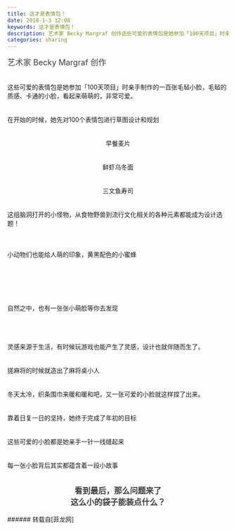 ```yaml
---
title: 这才是表情包！
date: 2018-1-3 12:08
keywords: 这才是表情包！
description: 艺术家 Becky Margraf 创作这些可爱的表情包是她参加「100天项目」时亲手制作的一百张毛毡小脸，毛毡的质感、卡通的小脸，看起来萌萌的，非常可爱。在开始的时候，她先对100个表情包进行草图设计和规划早餐麦片鲜虾乌冬面三文鱼寿司这组脑洞打开的小怪物，从食物野兽到流行文化相关的各种元素都能成为设计选题！小动物们也能给人萌的印象，黄黑配色的小蜜蜂自然之中，也有一张张小萌脸等你去发现灵感来源于生活，有时候玩游戏也能产生了灵感，设计也就伴随而生了。搓麻将的时候就造出了麻将桌小人冬天太冷，织条围巾来暖和暖和吧，又一张可爱的小脸就这样捏了出来。靠着日复一日的坚持，她终于完成了年初的目标这些可爱的小脸都是她亲手一针一线缝起来每一张小脸背后其实都蕴含着一段小故事 看到最后，那么问题来了  这么小的袋子能装点什么？
categories: sharing
---
```

<td class="t_f" id="postmessage_1071875">

<div align="left"><font style="color:rgb(62, 62, 62)"><font face="-apple-system-font, &amp;quot"><font style="font-size:18px">艺术家 Becky Margraf 创作</font></font></font></div><br/>
<div align="left"><img alt="" border="0" class="zoom" data-cf-modified-7db608ae4ab98b1dda09e827-="" file="http://mmbiz.qpic.cn/mmbiz_png/YDtC4YSYkUEYFrL5iapGkEu7pyGgvpJBUicmhBam7WLQGQVeboy5ZMC5Jn56YibmW4g7N43Ly8lBicuvOozXX4E8uA/" id="aimg_gv3xI" lazyloadthumb="1" onclick="" onmouseover="" src="http://mmbiz.qpic.cn/mmbiz_png/YDtC4YSYkUEYFrL5iapGkEu7pyGgvpJBUicmhBam7WLQGQVeboy5ZMC5Jn56YibmW4g7N43Ly8lBicuvOozXX4E8uA/"/></div><br/>
<div align="left">这些可爱的表情包是她参加「100天项目」时亲手制作的一百张毛毡小脸，毛毡的质感、卡通的小脸，看起来萌萌的，非常可爱。</div><br/>
<div align="left"><img alt="" border="0" class="zoom" data-cf-modified-7db608ae4ab98b1dda09e827-="" file="http://mmbiz.qpic.cn/mmbiz_jpg/YDtC4YSYkUEYFrL5iapGkEu7pyGgvpJBUkIezNKgWMtWUnz28n6CF5zibjChkSzsphMSnlicYM0qphndk12MZyulw/" id="aimg_U0yhJ" lazyloadthumb="1" onclick="" onmouseover="" src="http://mmbiz.qpic.cn/mmbiz_jpg/YDtC4YSYkUEYFrL5iapGkEu7pyGgvpJBUkIezNKgWMtWUnz28n6CF5zibjChkSzsphMSnlicYM0qphndk12MZyulw/"/></div><div align="left"><img alt="" border="0" class="zoom" data-cf-modified-7db608ae4ab98b1dda09e827-="" file="http://mmbiz.qpic.cn/mmbiz_jpg/YDtC4YSYkUEYFrL5iapGkEu7pyGgvpJBU0BOqaSrbcib3h55KLianGAPbmzImicVNQ79OnQL60flNnibsicSJIMZTZsQ/" id="aimg_J118a" lazyloadthumb="1" onclick="" onmouseover="" src="http://mmbiz.qpic.cn/mmbiz_jpg/YDtC4YSYkUEYFrL5iapGkEu7pyGgvpJBU0BOqaSrbcib3h55KLianGAPbmzImicVNQ79OnQL60flNnibsicSJIMZTZsQ/"/></div><br/>
<div align="left">在开始的时候，她先对100个表情包进行草图设计和规划</div><br/>
<div align="left"><img alt="" border="0" class="zoom" data-cf-modified-7db608ae4ab98b1dda09e827-="" file="http://mmbiz.qpic.cn/mmbiz_jpg/YDtC4YSYkUEYFrL5iapGkEu7pyGgvpJBU6xVwic5FqDYzAq7wulTqicVTK39hUdQbic8SP71kmdqduxiaL4BO4BeBPw/" id="aimg_ubzbY" lazyloadthumb="1" onclick="" onmouseover="" src="http://mmbiz.qpic.cn/mmbiz_jpg/YDtC4YSYkUEYFrL5iapGkEu7pyGgvpJBU6xVwic5FqDYzAq7wulTqicVTK39hUdQbic8SP71kmdqduxiaL4BO4BeBPw/"/></div><br/>
<div align="center">早餐麦片</div><br/>
<div align="left"><img alt="" border="0" class="zoom" data-cf-modified-7db608ae4ab98b1dda09e827-="" file="http://mmbiz.qpic.cn/mmbiz_jpg/YDtC4YSYkUEYFrL5iapGkEu7pyGgvpJBUCeFEAlC94bxiaibZQTpIaX7HtOX13td5C0K0ricUeAR3ibwice5icG2JF8KA/" id="aimg_PA59b" lazyloadthumb="1" onclick="" onmouseover="" src="http://mmbiz.qpic.cn/mmbiz_jpg/YDtC4YSYkUEYFrL5iapGkEu7pyGgvpJBUCeFEAlC94bxiaibZQTpIaX7HtOX13td5C0K0ricUeAR3ibwice5icG2JF8KA/"/></div><br/>
<div align="center">鲜虾乌冬面</div><br/>
<div align="left"><img alt="" border="0" class="zoom" data-cf-modified-7db608ae4ab98b1dda09e827-="" file="http://mmbiz.qpic.cn/mmbiz_jpg/YDtC4YSYkUEYFrL5iapGkEu7pyGgvpJBUmWvTKkXUmicibVtCCCcicXkrFuFHHteCVcSevzia0azMWvN77ENoNGcJXw/" id="aimg_XY6hc" lazyloadthumb="1" onclick="" onmouseover="" src="http://mmbiz.qpic.cn/mmbiz_jpg/YDtC4YSYkUEYFrL5iapGkEu7pyGgvpJBUmWvTKkXUmicibVtCCCcicXkrFuFHHteCVcSevzia0azMWvN77ENoNGcJXw/"/></div><br/>
<div align="center">三文鱼寿司</div><br/>
<div align="left"><img alt="" border="0" class="zoom" data-cf-modified-7db608ae4ab98b1dda09e827-="" file="http://mmbiz.qpic.cn/mmbiz_jpg/YDtC4YSYkUEYFrL5iapGkEu7pyGgvpJBUZY5ibXWmicWdibGx1wY7UicKibI2r2AEP13M00ydVIgvpxRLhPDy3xOEicKA/" id="aimg_Evo1r" lazyloadthumb="1" onclick="" onmouseover="" src="http://mmbiz.qpic.cn/mmbiz_jpg/YDtC4YSYkUEYFrL5iapGkEu7pyGgvpJBUZY5ibXWmicWdibGx1wY7UicKibI2r2AEP13M00ydVIgvpxRLhPDy3xOEicKA/"/></div><br/>
<div align="left">这组脑洞打开的小怪物，从食物野兽到流行文化相关的各种元素都能成为设计选题！</div><br/>
<div align="left"><img alt="" border="0" class="zoom" data-cf-modified-7db608ae4ab98b1dda09e827-="" file="http://mmbiz.qpic.cn/mmbiz_jpg/YDtC4YSYkUEYFrL5iapGkEu7pyGgvpJBUvyr9fLdrOWRHkYLyibhmoEN18AuEbN1GCKjMEEe7biaII97T4a1gOBicQ/" id="aimg_KjB69" lazyloadthumb="1" onclick="" onmouseover="" src="http://mmbiz.qpic.cn/mmbiz_jpg/YDtC4YSYkUEYFrL5iapGkEu7pyGgvpJBUvyr9fLdrOWRHkYLyibhmoEN18AuEbN1GCKjMEEe7biaII97T4a1gOBicQ/"/></div><br/>
<div align="left"><img alt="" border="0" class="zoom" data-cf-modified-7db608ae4ab98b1dda09e827-="" file="http://mmbiz.qpic.cn/mmbiz_jpg/YDtC4YSYkUEYFrL5iapGkEu7pyGgvpJBU9ic7DiasL6mqUr0ibtA0ybNxUnHiafictvnGRicM5ARbXGP5k86K5Urtz9rw/" id="aimg_mlZtt" lazyloadthumb="1" onclick="" onmouseover="" src="http://mmbiz.qpic.cn/mmbiz_jpg/YDtC4YSYkUEYFrL5iapGkEu7pyGgvpJBU9ic7DiasL6mqUr0ibtA0ybNxUnHiafictvnGRicM5ARbXGP5k86K5Urtz9rw/"/></div><br/>
<div align="left">小动物们也能给人萌的印象，黄黑配色的小蜜蜂</div><br/>
<div align="left"><img alt="" border="0" class="zoom" data-cf-modified-7db608ae4ab98b1dda09e827-="" file="http://mmbiz.qpic.cn/mmbiz_jpg/YDtC4YSYkUEYFrL5iapGkEu7pyGgvpJBUdeMOzsCMibumKhvzhVktIW55qUX3Mr7cKWhWS04pnicsmYJ3jqYvmDdQ/" id="aimg_OWpq2" lazyloadthumb="1" onclick="" onmouseover="" src="http://mmbiz.qpic.cn/mmbiz_jpg/YDtC4YSYkUEYFrL5iapGkEu7pyGgvpJBUdeMOzsCMibumKhvzhVktIW55qUX3Mr7cKWhWS04pnicsmYJ3jqYvmDdQ/"/></div><br/>
<div align="left"><img alt="" border="0" class="zoom" data-cf-modified-7db608ae4ab98b1dda09e827-="" file="http://mmbiz.qpic.cn/mmbiz_jpg/YDtC4YSYkUEYFrL5iapGkEu7pyGgvpJBUdyrG8wasrJ4x9ZJjcFORaYYrW2PUGxmI7TUKGbFTPqibFhxWniaW1OBQ/" id="aimg_QQoiR" lazyloadthumb="1" onclick="" onmouseover="" src="http://mmbiz.qpic.cn/mmbiz_jpg/YDtC4YSYkUEYFrL5iapGkEu7pyGgvpJBUdyrG8wasrJ4x9ZJjcFORaYYrW2PUGxmI7TUKGbFTPqibFhxWniaW1OBQ/"/></div><br/>
<div align="left"><img alt="" border="0" class="zoom" data-cf-modified-7db608ae4ab98b1dda09e827-="" file="http://mmbiz.qpic.cn/mmbiz_jpg/YDtC4YSYkUEYFrL5iapGkEu7pyGgvpJBUgekczJMib4LomkyXqeFibNiaopBahoJcFqM8trqicw5oBzJEwugGZJWD0Q/" id="aimg_gWfvJ" lazyloadthumb="1" onclick="" onmouseover="" src="http://mmbiz.qpic.cn/mmbiz_jpg/YDtC4YSYkUEYFrL5iapGkEu7pyGgvpJBUgekczJMib4LomkyXqeFibNiaopBahoJcFqM8trqicw5oBzJEwugGZJWD0Q/"/></div><br/>
<div align="left"><img alt="" border="0" class="zoom" data-cf-modified-7db608ae4ab98b1dda09e827-="" file="http://mmbiz.qpic.cn/mmbiz_jpg/YDtC4YSYkUEYFrL5iapGkEu7pyGgvpJBUovicR63D5nU0cHxqF9jm6MaMDxnsabngx75SJ1GfUqAbmZLicJpWHfZw/" id="aimg_FEEMn" lazyloadthumb="1" onclick="" onmouseover="" src="http://mmbiz.qpic.cn/mmbiz_jpg/YDtC4YSYkUEYFrL5iapGkEu7pyGgvpJBUovicR63D5nU0cHxqF9jm6MaMDxnsabngx75SJ1GfUqAbmZLicJpWHfZw/"/></div><br/>
<div align="left"><img alt="" border="0" class="zoom" data-cf-modified-7db608ae4ab98b1dda09e827-="" file="http://mmbiz.qpic.cn/mmbiz_jpg/YDtC4YSYkUEYFrL5iapGkEu7pyGgvpJBUTx3FA9vn9zaLjiayCSNg21atxwibtRtBUPcpC7peExsTqp0YxaiayLD1g/" id="aimg_tqR66" lazyloadthumb="1" onclick="" onmouseover="" src="http://mmbiz.qpic.cn/mmbiz_jpg/YDtC4YSYkUEYFrL5iapGkEu7pyGgvpJBUTx3FA9vn9zaLjiayCSNg21atxwibtRtBUPcpC7peExsTqp0YxaiayLD1g/"/></div><br/>
<div align="left">自然之中，也有一张张小萌脸等你去发现</div><br/>
<div align="left"><img alt="" border="0" class="zoom" data-cf-modified-7db608ae4ab98b1dda09e827-="" file="http://mmbiz.qpic.cn/mmbiz_jpg/YDtC4YSYkUEYFrL5iapGkEu7pyGgvpJBU3lmEzWlIz1TicopCkTFN0j7jIiaWpNnXe41jq1CZSd9iatpzxla6beG2Q/" id="aimg_VgoBN" lazyloadthumb="1" onclick="" onmouseover="" src="http://mmbiz.qpic.cn/mmbiz_jpg/YDtC4YSYkUEYFrL5iapGkEu7pyGgvpJBU3lmEzWlIz1TicopCkTFN0j7jIiaWpNnXe41jq1CZSd9iatpzxla6beG2Q/"/></div><br/>
<div align="left"><img alt="" border="0" class="zoom" data-cf-modified-7db608ae4ab98b1dda09e827-="" file="http://mmbiz.qpic.cn/mmbiz_jpg/YDtC4YSYkUEYFrL5iapGkEu7pyGgvpJBUog62R8nkXz5NiaDDeKGnnaM6t2I1BibGfvvVErEkmyv0XQBCx5x9BsAA/" id="aimg_NFHHf" lazyloadthumb="1" onclick="" onmouseover="" src="http://mmbiz.qpic.cn/mmbiz_jpg/YDtC4YSYkUEYFrL5iapGkEu7pyGgvpJBUog62R8nkXz5NiaDDeKGnnaM6t2I1BibGfvvVErEkmyv0XQBCx5x9BsAA/"/></div><br/>
<div align="left"><img alt="" border="0" class="zoom" data-cf-modified-7db608ae4ab98b1dda09e827-="" file="http://mmbiz.qpic.cn/mmbiz_jpg/YDtC4YSYkUEYFrL5iapGkEu7pyGgvpJBUEu8RjOtMkt0bsFqQt5n4cOYyNYje5eViaRvNW2ZiabG3iaX4q1asFwzvA/" id="aimg_WtBDV" lazyloadthumb="1" onclick="" onmouseover="" src="http://mmbiz.qpic.cn/mmbiz_jpg/YDtC4YSYkUEYFrL5iapGkEu7pyGgvpJBUEu8RjOtMkt0bsFqQt5n4cOYyNYje5eViaRvNW2ZiabG3iaX4q1asFwzvA/"/></div><br/>
<div align="left">灵感来源于生活，有时候玩游戏也能产生了灵感，设计也就伴随而生了。</div><br/>
<div align="left"><img alt="" border="0" class="zoom" data-cf-modified-7db608ae4ab98b1dda09e827-="" file="http://mmbiz.qpic.cn/mmbiz_jpg/YDtC4YSYkUEYFrL5iapGkEu7pyGgvpJBUo2l3VyEDn14U5svjzibGSeHV4GLlKexDvYv6WS3ckHoc8dP9zJv6UEA/" id="aimg_F8jzm" lazyloadthumb="1" onclick="" onmouseover="" src="http://mmbiz.qpic.cn/mmbiz_jpg/YDtC4YSYkUEYFrL5iapGkEu7pyGgvpJBUo2l3VyEDn14U5svjzibGSeHV4GLlKexDvYv6WS3ckHoc8dP9zJv6UEA/"/></div><br/>
<div align="left">搓麻将的时候就造出了麻将桌小人</div><br/>
<div align="left"><img alt="" border="0" class="zoom" data-cf-modified-7db608ae4ab98b1dda09e827-="" file="http://mmbiz.qpic.cn/mmbiz_jpg/YDtC4YSYkUEYFrL5iapGkEu7pyGgvpJBUNr9xB0luPKqUQRVZ4SE9JU62m2Xvnr0Q13OAabAr0dgxicPykBr98zA/" id="aimg_InwzJ" lazyloadthumb="1" onclick="" onmouseover="" src="http://mmbiz.qpic.cn/mmbiz_jpg/YDtC4YSYkUEYFrL5iapGkEu7pyGgvpJBUNr9xB0luPKqUQRVZ4SE9JU62m2Xvnr0Q13OAabAr0dgxicPykBr98zA/"/></div><br/>
<div align="left">冬天太冷，织条围巾来暖和暖和吧，又一张可爱的小脸就这样捏了出来。</div><br/>
<div align="left"><img alt="" border="0" class="zoom" data-cf-modified-7db608ae4ab98b1dda09e827-="" file="http://mmbiz.qpic.cn/mmbiz_jpg/YDtC4YSYkUEYFrL5iapGkEu7pyGgvpJBUnmSw3lbzURLGicjLiaGc71hzianVft7TZhcbE8vCIdCvf5d7WHGTDG42A/" id="aimg_b91zl" lazyloadthumb="1" onclick="" onmouseover="" src="http://mmbiz.qpic.cn/mmbiz_jpg/YDtC4YSYkUEYFrL5iapGkEu7pyGgvpJBUnmSw3lbzURLGicjLiaGc71hzianVft7TZhcbE8vCIdCvf5d7WHGTDG42A/"/></div><br/>
<div align="left">靠着日复一日的坚持，她终于完成了年初的目标</div><br/>
<div align="left"><img alt="" border="0" class="zoom" data-cf-modified-7db608ae4ab98b1dda09e827-="" file="http://mmbiz.qpic.cn/mmbiz_jpg/YDtC4YSYkUEYFrL5iapGkEu7pyGgvpJBURACO110yibtzLRUUZRv3AGMT39P60UEu0Fysia4trzZzCibmxEHtXHC3A/" id="aimg_bhCW7" lazyloadthumb="1" onclick="" onmouseover="" src="http://mmbiz.qpic.cn/mmbiz_jpg/YDtC4YSYkUEYFrL5iapGkEu7pyGgvpJBURACO110yibtzLRUUZRv3AGMT39P60UEu0Fysia4trzZzCibmxEHtXHC3A/"/></div><br/>
<div align="left">这些可爱的小脸都是她亲手一针一线缝起来</div><br/>
<div align="left"><img alt="" border="0" class="zoom" data-cf-modified-7db608ae4ab98b1dda09e827-="" file="http://mmbiz.qpic.cn/mmbiz_jpg/YDtC4YSYkUEYFrL5iapGkEu7pyGgvpJBUgkyTvUoZXUM1usIqwLZV23PEGeZ1VlZvFGEhbIkacskZ6kml0o1NMQ/" id="aimg_Gp75z" lazyloadthumb="1" onclick="" onmouseover="" src="http://mmbiz.qpic.cn/mmbiz_jpg/YDtC4YSYkUEYFrL5iapGkEu7pyGgvpJBUgkyTvUoZXUM1usIqwLZV23PEGeZ1VlZvFGEhbIkacskZ6kml0o1NMQ/"/></div><br/>
<div align="left">每一张小脸背后其实都蕴含着一段小故事</div><br/>
<div align="left"><img alt="" border="0" class="zoom" data-cf-modified-7db608ae4ab98b1dda09e827-="" file="http://mmbiz.qpic.cn/mmbiz_jpg/4et60nMpAf2QqEgXuWibiabSoYttsDSP9X1hH7cMr1marCBTKWgJ9IiayWtFZnJU8r1srtu4Y3UFE4Mk3VLCDfjxQ/" id="aimg_epM0L" lazyloadthumb="1" onclick="" onmouseover="" src="http://mmbiz.qpic.cn/mmbiz_jpg/4et60nMpAf2QqEgXuWibiabSoYttsDSP9X1hH7cMr1marCBTKWgJ9IiayWtFZnJU8r1srtu4Y3UFE4Mk3VLCDfjxQ/"/></div><br/>
<div align="center"><font style="color:rgb(62, 62, 62)"><font face="-apple-system-font, &amp;quot"><font style="font-size:18px"><strong> 看到最后，那么问题来了 </strong></font></font></font></div><div align="center"><font style="color:rgb(62, 62, 62)"><font face="-apple-system-font, &amp;quot"><font style="font-size:18px"><strong> 这么小的袋子能装点什么？</strong></font></font></font></div><br/>
</td>
###### 转载自[菲龙网]
